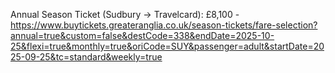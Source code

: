 Annual Season Ticket (Sudbury -> Travelcard): £8,100 - https://www.buytickets.greateranglia.co.uk/season-tickets/fare-selection?annual=true&custom=false&destCode=338&endDate=2025-10-25&flexi=true&monthly=true&oriCode=SUY&passenger=adult&startDate=2025-09-25&tc=standard&weekly=true